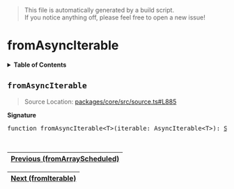 > This file is automatically generated by a build script.<br>If you notice anything off, please feel free to open a new issue!

# fromAsyncIterable

<details><summary><b>Table of Contents</b></summary><br>

1. [<code>fromAsyncIterable</code>](#fromAsyncIterable)</details>

## <a name="fromAsyncIterable"></a><code>fromAsyncIterable</code>

> Source Location: [packages\/core\/src\/source.ts#L885](..\/..\/packages\/core\/src\/source.ts#L885)

<b>Signature</b>

<pre>function fromAsyncIterable&lt;T&gt;(iterable: AsyncIterable&lt;T&gt;): <a href="00-Source.md#Source-Interface">Source</a>&lt;T&gt;</pre><br>

| [Previous \(fromArrayScheduled\)](13-fromArrayScheduled.md#readme) |
| --- |

<div align="right">

| [Next \(fromIterable\)](15-fromIterable.md#readme) |
| --- |
</div>

